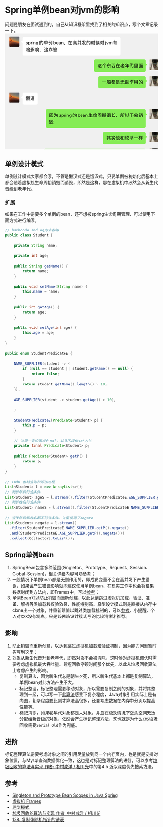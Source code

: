 # Spring单例bean对jvm的影响

问题是朋友在面试遇到的，自己从知识框架里找到了相关的知识点，写个文章记录一下。
![An image](./image/question.png)

## 单例设计模式

单例设计模式大家都会写，不管是懒汉式还是饿汉式，只要单例被初始化后基本上都会随着虚拟机生命周期销毁而销毁，即然是这样，那在虚拟机中必然会从新生代晋级到老年代。

### 扩展

如果在工作中需要多个单例的bean，还不想被spring生命周期管理，可以使用下面方式进行编写。

```java
// hashcode and eq方法省略
public class Student {

    private String name;

    private int age;

    public String getName() {
        return name;
    }

    public void setName(String name) {
        this.name = name;
    }

    public int getAge() {
        return age;
    }

    public void setAge(int age) {
        this.age = age;
    }
}

public enum StudentPredicateE {

    NAME_SUPPLIER(student -> {
        if (null == student || student.getName() == null) {
            return false;
        }
        return student.getName().length() > 10;
    }),

    AGE_SUPPLIER(student -> student.getAge() > 10),

    ;

    StudentPredicateE(Predicate<Student> p) {
        this.p = p;
    }

    // 这里一定设置成final，并且不提供set方法
    private final Predicate<Student> p;

    public Predicate<Student> getP() {
        return p;
    }
}

// todo 省略查询和添加过程
List<Student> l = new ArrayList<>();
// 判断年龄符合条件
List<Student> ageS = l.stream().filter(StudentPredicateE.AGE_SUPPLIER.getP()).collect(Collectors.toList());
// 判断姓名符合条件
List<Student> nameS = l.stream().filter(StudentPredicateE.NAME_SUPPLIER.getP()).collect(Collectors.toList());

// 查找年龄和姓名都不符合条件，这里使用了negate
List<Student> negate = l.stream()
  .filter(StudentPredicateE.NAME_SUPPLIER.getP().negate()
  .and(StudentPredicateE.AGE_SUPPLIER.getP().negate()))
  .collect(Collectors.toList());
```

## Spring单例bean

1. SpringBean包含多种范围(Singleton、Prototype、Request、Session、Global-Session)，相关详细内容可以[参考](https://www.geeksforgeeks.org/singleton-and-prototype-bean-scopes-in-java-spring/)；
2. 一般情况下单例bean都是无副作用的，即成员变量不会在高并发下产生错误，如果会产生错误影响就不建议使用单例bean，在现实工作中也会将结果数据封闭到方法内，即Frames中，可以[参考](../jvm/layout/Frames.md)；
3. 单例Bean可以防止销毁而重新创建，以此达到跳过虚拟机加载、验证、准备、解析等类加载和校验效果，性能特别高、原型设计模式则是直接从内存中clone出一个对象，并重新赋值以跳过类加载机制的，可以[参考](https://refactoringguru.cn/design-patterns/prototype)，小提醒，个人对xxx没有观点，只是该网站设计模式写的比较清晰才推荐。

## 影响

1. 防止销毁而重新创建，以达到跳过虚拟机加载和验证机制，因为能力问题暂时先写到这里；
2. 对象从新生代晋升到老年代，即然对象不会被清除，这时候对虚拟机调优时需要考虑虚拟机最大吞吐量、最短回收停顿时间那个优先，以此从垃圾回收算法上考虑产生的影响。
   * 复制算法，因为新生代总是朝生夕死，所以新生代基本上都是复制算法，单例bean对此方法产生不大。
   * 标记整理，标记整理需要移动对象，所以需要复制之前的对象，并将其整理到一起，可以写一下[此算法](https://leetcode.cn/problems/copy-list-with-random-pointer/solution/)感受下复杂程度，Java对象引用实际上是有向图，复杂程度要比刚才算法高很多，还要考虑数据在内存中分页以提高性能等。
   * 标记清除，如果老年代对象都是大对象，并且在极致情况下空余空间无法分配给新晋级的对象，依然会产生标记整理方法，这也就是为什么`CMS`垃圾回收需要`Serial Old`作为兜底。

## 进阶

标记整理算法需要考虑对象之间的引用尽量放到同一个内存页内，也是就是安排对象位置，与Mysql查询数据优化一致，这也是对标记整理算法的进阶，可以参考[垃圾回收的算法与实现 作者: 中村成洋 / 相川光](https://book.douban.com/subject/26821357/)中的第4.5 近似深度优先搜索方法。

## 参考

* [Singleton and Prototype Bean Scopes in Java Spring](https://www.geeksforgeeks.org/singleton-and-prototype-bean-scopes-in-java-spring/)
* [虚拟机 Frames](https://docs.oracle.com/javase/specs/jvms/se17/jvms17.pdf)
* [原型模式](https://refactoringguru.cn/design-patterns/prototype)
* [垃圾回收的算法与实现 作者: 中村成洋 / 相川光](https://book.douban.com/subject/26821357/)
* [138. 复制带随机指针的链表](https://leetcode.cn/problems/copy-list-with-random-pointer/solution/)
